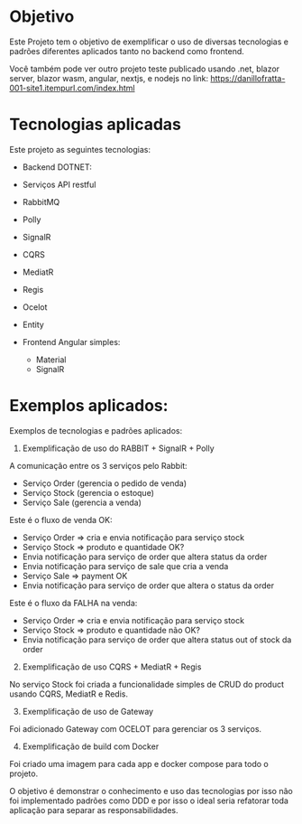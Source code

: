 # Objetivo

Este Projeto tem o objetivo de exemplificar o uso de diversas tecnologias e padrões diferentes aplicados tanto no backend como frontend.

Você também pode ver outro projeto teste publicado usando .net, blazor server, blazor wasm, angular, nextjs, e nodejs no link: https://danillofratta-001-site1.itempurl.com/index.html

# Tecnologias aplicadas

Este projeto as seguintes tecnologias:
*	Backend DOTNET:
  *	Serviços API restful
  *	RabbitMQ
  *	Polly 
  *	SignalR 
  *	CQRS
  *	MediatR
  *	Regis 
  *	Ocelot 
  *	Entity

* Frontend Angular simples:
  * Material
  * SignalR
 
# Exemplos aplicados:

Exemplos de tecnologias e padrões aplicados:

1.	Exemplificação de uso do RABBIT + SignalR + Polly

A comunicação entre os 3 serviços pelo Rabbit:
*	Serviço Order (gerencia o pedido de  venda)
*	Serviço Stock (gerencia o estoque)
*	Serviço Sale (gerencia a venda)

Este é o fluxo de venda OK:
*	Serviço Order => cria e envia notificação para serviço stock
*	Serviço Stock => produto e quantidade OK?
  *	Envia notificação para serviço de order que altera status da order
  *	Envia notificação para serviço de sale que cria a venda 
*	Serviço Sale => payment OK
  *	Envia notificação para serviço de order que altera o status da order

Este é o fluxo da FALHA na venda:
*	Serviço Order => cria e envia notificação para serviço stock
*	Serviço Stock => produto e quantidade não OK?
  *	Envia notificação para serviço de order que altera status out of stock da order 

2.	Exemplificação de uso CQRS + MediatR + Regis

No serviço Stock foi criada a funcionalidade simples de CRUD do product usando CQRS, MediatR e Redis.

3.	Exemplificação de uso de Gateway

Foi adicionado Gateway com OCELOT para gerenciar os 3 serviços.

4.	Exemplificação de build com Docker

Foi criado uma imagem para cada app e docker compose para todo o projeto.

O objetivo é demonstrar o conhecimento e uso das tecnologias por isso não foi implementado padrões como DDD e por isso o ideal seria refatorar toda aplicação para separar as responsabilidades.
